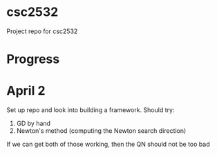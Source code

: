 # csc2532
Project repo for csc2532

# Progress

# April 2 
Set up repo and look into building a framework. 
Should try:
1. GD by hand
2. Newton's method (computing the Newton search direction)

If we can get both of those working, then the QN should not be too bad
